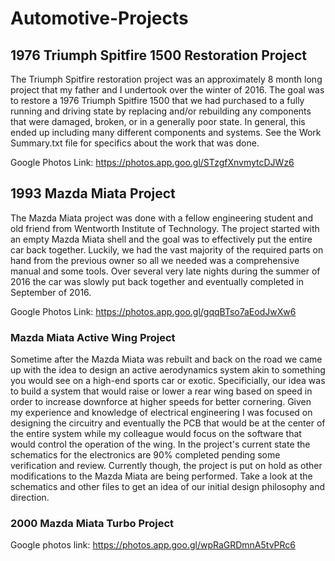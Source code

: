 # Automotive-Projects


## 1976 Triumph Spitfire 1500 Restoration Project
The Triumph Spitfire restoration project was an approximately 8 month long project that my father and I undertook over the winter of 2016. The goal was to restore a 1976 Triumph Spitfire 1500 that we had purchased to a fully running and driving state by replacing and/or rebuilding any components that were damaged, broken, or in a generally poor state. In general, this ended up including many different components and systems. See the Work Summary.txt file for specifics about the work that was done.

Google Photos Link: https://photos.app.goo.gl/STzgfXnvmytcDJWz6


## 1993 Mazda Miata Project
The Mazda Miata project was done with a fellow engineering student and old friend from Wentworth Institute of Technology. The project started with an empty Mazda Miata shell and the goal was to effectively put the entire car back together. Luckily, we had the vast majority of the required parts on hand from the previous owner so all we needed was a comprehensive manual and some tools. Over several very late nights during the summer of 2016 the car was slowly put back together and eventually completed in September of 2016. 

Google Photos Link: https://photos.app.goo.gl/gqqBTso7aEodJwXw6

### Mazda Miata Active Wing Project
 Sometime after the Mazda Miata was rebuilt and back on the road we came up with the idea to design an active aerodynamics system akin to something you would see on a high-end sports car or exotic. Specificially, our idea was to build a system that would raise or lower a rear wing based on speed in order to increase downforce at higher speeds for better cornering. Given my experience and knowledge of electrical engineering I was focused on designing the circuitry and eventually the PCB that would be at the center of the entire system while my colleague would focus on the software that would control the operation of the wing. In the project's current state the schematics for the electronics are 90% completed pending some verification and review. Currently though, the project is put on hold as other modifications to the Mazda Miata are being performed. Take a look at the schematics and other files to get an idea of our initial design philosophy and direction.


### 2000 Mazda Miata Turbo Project
Google photos link: https://photos.app.goo.gl/wpRaGRDmnA5tvPRc6
